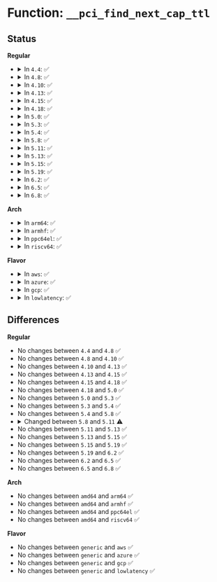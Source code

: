 # Function: <code>__pci_find_next_cap_ttl</code>

## Status
<b>Regular</b>
<ul>
<li>
<details>
<summary>In <code>4.4</code>: ✅</summary>

```c
int __pci_find_next_cap_ttl(struct pci_bus *bus, unsigned int devfn, u8 pos, int cap, int *ttl);
```

**Collision:** Unique Static

**Inline:** No

**Transformation:** False

**Instances:**

```
In drivers/pci/pci.c (ffffffff81433970)
Location: drivers/pci/pci.c:159
Inline: False
Direct callers:
  - drivers/pci/pci.c:pci_find_next_capability
  - drivers/pci/pci.c:__pci_find_next_ht_cap
  - drivers/pci/pci.c:__pci_find_next_ht_cap
  - drivers/pci/pci.c:pci_find_capability
  - drivers/pci/pci.c:pci_bus_find_capability
```
**Symbols:**

```
ffffffff81433970-ffffffff81433a34: __pci_find_next_cap_ttl (STB_LOCAL)
```
</details>
</li>
<li>
<details>
<summary>In <code>4.8</code>: ✅</summary>

```c
int __pci_find_next_cap_ttl(struct pci_bus *bus, unsigned int devfn, u8 pos, int cap, int *ttl);
```

**Collision:** Unique Static

**Inline:** No

**Transformation:** False

**Instances:**

```
In drivers/pci/pci.c (ffffffff8147f210)
Location: drivers/pci/pci.c:180
Inline: False
Direct callers:
  - drivers/pci/pci.c:__pci_find_next_ht_cap
  - drivers/pci/pci.c:__pci_find_next_ht_cap
  - drivers/pci/pci.c:pci_bus_find_capability
  - drivers/pci/pci.c:pci_find_capability
  - drivers/pci/pci.c:pci_find_next_capability
```
**Symbols:**

```
ffffffff8147f210-ffffffff8147f2d4: __pci_find_next_cap_ttl (STB_LOCAL)
```
</details>
</li>
<li>
<details>
<summary>In <code>4.10</code>: ✅</summary>

```c
int __pci_find_next_cap_ttl(struct pci_bus *bus, unsigned int devfn, u8 pos, int cap, int *ttl);
```

**Collision:** Unique Static

**Inline:** No

**Transformation:** False

**Instances:**

```
In drivers/pci/pci.c (ffffffff814a08f0)
Location: drivers/pci/pci.c:180
Inline: False
Direct callers:
  - drivers/pci/pci.c:__pci_find_next_ht_cap
  - drivers/pci/pci.c:__pci_find_next_ht_cap
  - drivers/pci/pci.c:pci_bus_find_capability
  - drivers/pci/pci.c:pci_find_capability
  - drivers/pci/pci.c:pci_find_next_capability
```
**Symbols:**

```
ffffffff814a08f0-ffffffff814a09b4: __pci_find_next_cap_ttl (STB_LOCAL)
```
</details>
</li>
<li>
<details>
<summary>In <code>4.13</code>: ✅</summary>

```c
int __pci_find_next_cap_ttl(struct pci_bus *bus, unsigned int devfn, u8 pos, int cap, int *ttl);
```

**Collision:** Unique Static

**Inline:** No

**Transformation:** False

**Instances:**

```
In drivers/pci/pci.c (ffffffff814aa5a0)
Location: drivers/pci/pci.c:182
Inline: False
Direct callers:
  - drivers/pci/pci.c:__pci_find_next_ht_cap
  - drivers/pci/pci.c:__pci_find_next_ht_cap
  - drivers/pci/pci.c:pci_bus_find_capability
  - drivers/pci/pci.c:pci_find_capability
  - drivers/pci/pci.c:pci_find_next_capability
```
**Symbols:**

```
ffffffff814aa5a0-ffffffff814aa664: __pci_find_next_cap_ttl (STB_LOCAL)
```
</details>
</li>
<li>
<details>
<summary>In <code>4.15</code>: ✅</summary>

```c
int __pci_find_next_cap_ttl(struct pci_bus *bus, unsigned int devfn, u8 pos, int cap, int *ttl);
```

**Collision:** Unique Static

**Inline:** No

**Transformation:** False

**Instances:**

```
In drivers/pci/pci.c (ffffffff814e9790)
Location: drivers/pci/pci.c:183
Inline: False
Direct callers:
  - drivers/pci/pci.c:__pci_find_next_ht_cap
  - drivers/pci/pci.c:__pci_find_next_ht_cap
  - drivers/pci/pci.c:pci_bus_find_capability
  - drivers/pci/pci.c:pci_find_capability
  - drivers/pci/pci.c:pci_find_next_capability
```
**Symbols:**

```
ffffffff814e9790-ffffffff814e9854: __pci_find_next_cap_ttl (STB_LOCAL)
```
</details>
</li>
<li>
<details>
<summary>In <code>4.18</code>: ✅</summary>

```c
int __pci_find_next_cap_ttl(struct pci_bus *bus, unsigned int devfn, u8 pos, int cap, int *ttl);
```

**Collision:** Unique Static

**Inline:** No

**Transformation:** False

**Instances:**

```
In drivers/pci/pci.c (ffffffff81518fd0)
Location: drivers/pci/pci.c:195
Inline: False
Direct callers:
  - drivers/pci/pci.c:__pci_find_next_ht_cap
  - drivers/pci/pci.c:__pci_find_next_ht_cap
  - drivers/pci/pci.c:pci_bus_find_capability
  - drivers/pci/pci.c:pci_find_capability
  - drivers/pci/pci.c:pci_find_next_capability
```
**Symbols:**

```
ffffffff81518fd0-ffffffff81519094: __pci_find_next_cap_ttl (STB_LOCAL)
```
</details>
</li>
<li>
<details>
<summary>In <code>5.0</code>: ✅</summary>

```c
int __pci_find_next_cap_ttl(struct pci_bus *bus, unsigned int devfn, u8 pos, int cap, int *ttl);
```

**Collision:** Unique Static

**Inline:** No

**Transformation:** False

**Instances:**

```
In drivers/pci/pci.c (ffffffff8152ea40)
Location: drivers/pci/pci.c:361
Inline: False
Direct callers:
  - drivers/pci/pci.c:__pci_find_next_ht_cap
  - drivers/pci/pci.c:__pci_find_next_ht_cap
  - drivers/pci/pci.c:pci_bus_find_capability
  - drivers/pci/pci.c:pci_find_capability
  - drivers/pci/pci.c:pci_find_next_capability
```
**Symbols:**

```
ffffffff8152ea40-ffffffff8152eb04: __pci_find_next_cap_ttl (STB_LOCAL)
```
</details>
</li>
<li>
<details>
<summary>In <code>5.3</code>: ✅</summary>

```c
int __pci_find_next_cap_ttl(struct pci_bus *bus, unsigned int devfn, u8 pos, int cap, int *ttl);
```

**Collision:** Unique Static

**Inline:** No

**Transformation:** False

**Instances:**

```
In drivers/pci/pci.c (ffffffff8155e1d0)
Location: drivers/pci/pci.c:361
Inline: False
Direct callers:
  - drivers/pci/pci.c:__pci_find_next_ht_cap
  - drivers/pci/pci.c:__pci_find_next_ht_cap
  - drivers/pci/pci.c:pci_bus_find_capability
  - drivers/pci/pci.c:pci_find_capability
  - drivers/pci/pci.c:pci_find_next_capability
```
**Symbols:**

```
ffffffff8155e1d0-ffffffff8155e28e: __pci_find_next_cap_ttl (STB_LOCAL)
```
</details>
</li>
<li>
<details>
<summary>In <code>5.4</code>: ✅</summary>

```c
int __pci_find_next_cap_ttl(struct pci_bus *bus, unsigned int devfn, u8 pos, int cap, int *ttl);
```

**Collision:** Unique Static

**Inline:** No

**Transformation:** False

**Instances:**

```
In drivers/pci/pci.c (ffffffff8157f240)
Location: drivers/pci/pci.c:361
Inline: False
Direct callers:
  - drivers/pci/pci.c:__pci_find_next_ht_cap
  - drivers/pci/pci.c:__pci_find_next_ht_cap
  - drivers/pci/pci.c:pci_bus_find_capability
  - drivers/pci/pci.c:pci_find_capability
  - drivers/pci/pci.c:pci_find_next_capability
```
**Symbols:**

```
ffffffff8157f240-ffffffff8157f2fe: __pci_find_next_cap_ttl (STB_LOCAL)
```
</details>
</li>
<li>
<details>
<summary>In <code>5.8</code>: ✅</summary>

```c
int __pci_find_next_cap_ttl(struct pci_bus *bus, unsigned int devfn, u8 pos, int cap, int *ttl);
```

**Collision:** Unique Static

**Inline:** No

**Transformation:** False

**Instances:**

```
In drivers/pci/pci.c (ffffffff816248a0)
Location: drivers/pci/pci.c:393
Inline: False
Direct callers:
  - drivers/pci/pci.c:__pci_find_next_ht_cap
  - drivers/pci/pci.c:__pci_find_next_ht_cap
  - drivers/pci/pci.c:pci_bus_find_capability
  - drivers/pci/pci.c:pci_find_capability
  - drivers/pci/pci.c:pci_find_next_capability
```
**Symbols:**

```
ffffffff816248a0-ffffffff8162495d: __pci_find_next_cap_ttl (STB_LOCAL)
```
</details>
</li>
<li>
<details>
<summary>In <code>5.11</code>: ✅</summary>

```c
u8 __pci_find_next_cap_ttl(struct pci_bus *bus, unsigned int devfn, u8 pos, int cap, int *ttl);
```

**Collision:** Unique Static

**Inline:** No

**Transformation:** False

**Instances:**

```
In drivers/pci/pci.c (ffffffff8164a4f0)
Location: drivers/pci/pci.c:402
Inline: False
Direct callers:
  - drivers/pci/pci.c:__pci_find_next_ht_cap
  - drivers/pci/pci.c:__pci_find_next_ht_cap
  - drivers/pci/pci.c:pci_bus_find_capability
  - drivers/pci/pci.c:pci_find_capability
  - drivers/pci/pci.c:pci_find_next_capability
```
**Symbols:**

```
ffffffff8164a4f0-ffffffff8164a5ad: __pci_find_next_cap_ttl (STB_LOCAL)
```
</details>
</li>
<li>
<details>
<summary>In <code>5.13</code>: ✅</summary>

```c
u8 __pci_find_next_cap_ttl(struct pci_bus *bus, unsigned int devfn, u8 pos, int cap, int *ttl);
```

**Collision:** Unique Static

**Inline:** No

**Transformation:** False

**Instances:**

```
In drivers/pci/pci.c (ffffffff8162d0e0)
Location: drivers/pci/pci.c:402
Inline: False
Direct callers:
  - drivers/pci/pci.c:__pci_find_next_ht_cap
  - drivers/pci/pci.c:__pci_find_next_ht_cap
  - drivers/pci/pci.c:pci_bus_find_capability
  - drivers/pci/pci.c:pci_find_capability
  - drivers/pci/pci.c:pci_find_next_capability
```
**Symbols:**

```
ffffffff8162d0e0-ffffffff8162d19d: __pci_find_next_cap_ttl (STB_LOCAL)
```
</details>
</li>
<li>
<details>
<summary>In <code>5.15</code>: ✅</summary>

```c
u8 __pci_find_next_cap_ttl(struct pci_bus *bus, unsigned int devfn, u8 pos, int cap, int *ttl);
```

**Collision:** Unique Static

**Inline:** No

**Transformation:** False

**Instances:**

```
In drivers/pci/pci.c (ffffffff8169c3e0)
Location: drivers/pci/pci.c:412
Inline: False
Direct callers:
  - drivers/pci/pci.c:__pci_find_next_ht_cap
  - drivers/pci/pci.c:__pci_find_next_ht_cap
  - drivers/pci/pci.c:pci_bus_find_capability
  - drivers/pci/pci.c:pci_find_capability
  - drivers/pci/pci.c:pci_find_next_capability
```
**Symbols:**

```
ffffffff8169c3e0-ffffffff8169c49d: __pci_find_next_cap_ttl (STB_LOCAL)
```
</details>
</li>
<li>
<details>
<summary>In <code>5.19</code>: ✅</summary>

```c
u8 __pci_find_next_cap_ttl(struct pci_bus *bus, unsigned int devfn, u8 pos, int cap, int *ttl);
```

**Collision:** Unique Static

**Inline:** No

**Transformation:** False

**Instances:**

```
In drivers/pci/pci.c (ffffffff817bde60)
Location: drivers/pci/pci.c:429
Inline: False
Direct callers:
  - drivers/pci/pci.c:__pci_find_next_ht_cap
  - drivers/pci/pci.c:__pci_find_next_ht_cap
  - drivers/pci/pci.c:pci_bus_find_capability
  - drivers/pci/pci.c:pci_find_capability
  - drivers/pci/pci.c:pci_find_next_capability
```
**Symbols:**

```
ffffffff817bde60-ffffffff817bdf32: __pci_find_next_cap_ttl (STB_LOCAL)
```
</details>
</li>
<li>
<details>
<summary>In <code>6.2</code>: ✅</summary>

```c
u8 __pci_find_next_cap_ttl(struct pci_bus *bus, unsigned int devfn, u8 pos, int cap, int *ttl);
```

**Collision:** Unique Static

**Inline:** No

**Transformation:** False

**Instances:**

```
In drivers/pci/pci.c (ffffffff818da100)
Location: drivers/pci/pci.c:413
Inline: False
Direct callers:
  - drivers/pci/pci.c:__pci_find_next_ht_cap
  - drivers/pci/pci.c:__pci_find_next_ht_cap
  - drivers/pci/pci.c:pci_bus_find_capability
  - drivers/pci/pci.c:pci_find_capability
  - drivers/pci/pci.c:pci_find_next_capability
```
**Symbols:**

```
ffffffff818da100-ffffffff818da1d2: __pci_find_next_cap_ttl (STB_LOCAL)
```
</details>
</li>
<li>
<details>
<summary>In <code>6.5</code>: ✅</summary>

```c
u8 __pci_find_next_cap_ttl(struct pci_bus *bus, unsigned int devfn, u8 pos, int cap, int *ttl);
```

**Collision:** Unique Static

**Inline:** No

**Transformation:** False

**Instances:**

```
In drivers/pci/pci.c (ffffffff8191d450)
Location: drivers/pci/pci.c:428
Inline: False
Direct callers:
  - drivers/pci/pci.c:__pci_find_next_ht_cap
  - drivers/pci/pci.c:__pci_find_next_ht_cap
  - drivers/pci/pci.c:pci_bus_find_capability
  - drivers/pci/pci.c:pci_find_capability
  - drivers/pci/pci.c:pci_find_next_capability
```
**Symbols:**

```
ffffffff8191d450-ffffffff8191d51d: __pci_find_next_cap_ttl (STB_LOCAL)
```
</details>
</li>
<li>
<details>
<summary>In <code>6.8</code>: ✅</summary>

```c
u8 __pci_find_next_cap_ttl(struct pci_bus *bus, unsigned int devfn, u8 pos, int cap, int *ttl);
```

**Collision:** Unique Static

**Inline:** No

**Transformation:** False

**Instances:**

```
In drivers/pci/pci.c (ffffffff81965880)
Location: drivers/pci/pci.c:428
Inline: False
Direct callers:
  - drivers/pci/pci.c:__pci_find_next_ht_cap
  - drivers/pci/pci.c:__pci_find_next_ht_cap
  - drivers/pci/pci.c:pci_bus_find_capability
  - drivers/pci/pci.c:pci_find_capability
  - drivers/pci/pci.c:pci_find_next_capability
```
**Symbols:**

```
ffffffff81965880-ffffffff8196594d: __pci_find_next_cap_ttl (STB_LOCAL)
```
</details>
</li>
</ul>
<b>Arch</b>
<ul>
<li>
<details>
<summary>In <code>arm64</code>: ✅</summary>

```c
int __pci_find_next_cap_ttl(struct pci_bus *bus, unsigned int devfn, u8 pos, int cap, int *ttl);
```

**Collision:** Unique Static

**Inline:** No

**Transformation:** False

**Instances:**

```
In drivers/pci/pci.c (ffff8000106e1bd8)
Location: drivers/pci/pci.c:361
Inline: False
Direct callers:
  - drivers/pci/pci.c:__pci_find_next_ht_cap
  - drivers/pci/pci.c:__pci_find_next_ht_cap
  - drivers/pci/pci.c:pci_bus_find_capability
  - drivers/pci/pci.c:pci_find_capability
  - drivers/pci/pci.c:pci_find_next_capability
```
**Symbols:**

```
ffff8000106e1bd8-ffff8000106e1ccc: __pci_find_next_cap_ttl (STB_LOCAL)
```
</details>
</li>
<li>
<details>
<summary>In <code>armhf</code>: ✅</summary>

```c
int __pci_find_next_cap_ttl(struct pci_bus *bus, unsigned int devfn, u8 pos, int cap, int *ttl);
```

**Collision:** Unique Static

**Inline:** No

**Transformation:** False

**Instances:**

```
In drivers/pci/pci.c (c087d8a4)
Location: drivers/pci/pci.c:361
Inline: False
Direct callers:
  - drivers/pci/pci.c:__pci_find_next_ht_cap
  - drivers/pci/pci.c:__pci_find_next_ht_cap
  - drivers/pci/pci.c:pci_bus_find_capability
  - drivers/pci/pci.c:pci_find_capability
  - drivers/pci/pci.c:pci_find_next_capability
```
**Symbols:**

```
c087d8a4-c087d98c: __pci_find_next_cap_ttl (STB_LOCAL)
```
</details>
</li>
<li>
<details>
<summary>In <code>ppc64el</code>: ✅</summary>

```c
int __pci_find_next_cap_ttl(struct pci_bus *bus, unsigned int devfn, u8 pos, int cap, int *ttl);
```

**Collision:** Unique Static

**Inline:** No

**Transformation:** False

**Instances:**

```
In drivers/pci/pci.c (c00000000085b220)
Location: drivers/pci/pci.c:361
Inline: False
Direct callers:
  - drivers/pci/pci.c:__pci_find_next_ht_cap
  - drivers/pci/pci.c:__pci_find_next_ht_cap
  - drivers/pci/pci.c:pci_bus_find_capability
  - drivers/pci/pci.c:pci_find_capability
  - drivers/pci/pci.c:pci_find_next_capability
```
**Symbols:**

```
c00000000085b220-c00000000085b350: __pci_find_next_cap_ttl (STB_LOCAL)
```
</details>
</li>
<li>
<details>
<summary>In <code>riscv64</code>: ✅</summary>

```c
int __pci_find_next_cap_ttl(struct pci_bus *bus, unsigned int devfn, u8 pos, int cap, int *ttl);
```

**Collision:** Unique Static

**Inline:** No

**Transformation:** False

**Instances:**

```
In drivers/pci/pci.c (ffffffe0004b981a)
Location: drivers/pci/pci.c:361
Inline: False
Direct callers:
  - drivers/pci/pci.c:__pci_find_next_ht_cap
  - drivers/pci/pci.c:__pci_find_next_ht_cap
  - drivers/pci/pci.c:pci_bus_find_capability
  - drivers/pci/pci.c:pci_find_capability
  - drivers/pci/pci.c:pci_find_next_capability
```
**Symbols:**

```
ffffffe0004b981a-ffffffe0004b98c6: __pci_find_next_cap_ttl (STB_LOCAL)
```
</details>
</li>
</ul>
<b>Flavor</b>
<ul>
<li>
<details>
<summary>In <code>aws</code>: ✅</summary>

```c
int __pci_find_next_cap_ttl(struct pci_bus *bus, unsigned int devfn, u8 pos, int cap, int *ttl);
```

**Collision:** Unique Static

**Inline:** No

**Transformation:** False

**Instances:**

```
In drivers/pci/pci.c (ffffffff81573760)
Location: drivers/pci/pci.c:361
Inline: False
Direct callers:
  - drivers/pci/pci.c:__pci_find_next_ht_cap
  - drivers/pci/pci.c:__pci_find_next_ht_cap
  - drivers/pci/pci.c:pci_bus_find_capability
  - drivers/pci/pci.c:pci_find_capability
  - drivers/pci/pci.c:pci_find_next_capability
```
**Symbols:**

```
ffffffff81573760-ffffffff8157381e: __pci_find_next_cap_ttl (STB_LOCAL)
```
</details>
</li>
<li>
<details>
<summary>In <code>azure</code>: ✅</summary>

```c
int __pci_find_next_cap_ttl(struct pci_bus *bus, unsigned int devfn, u8 pos, int cap, int *ttl);
```

**Collision:** Unique Static

**Inline:** No

**Transformation:** False

**Instances:**

```
In drivers/pci/pci.c (ffffffff81561ec0)
Location: drivers/pci/pci.c:361
Inline: False
Direct callers:
  - drivers/pci/pci.c:__pci_find_next_ht_cap
  - drivers/pci/pci.c:__pci_find_next_ht_cap
  - drivers/pci/pci.c:pci_bus_find_capability
  - drivers/pci/pci.c:pci_find_capability
  - drivers/pci/pci.c:pci_find_next_capability
```
**Symbols:**

```
ffffffff81561ec0-ffffffff81561f7e: __pci_find_next_cap_ttl (STB_LOCAL)
```
</details>
</li>
<li>
<details>
<summary>In <code>gcp</code>: ✅</summary>

```c
int __pci_find_next_cap_ttl(struct pci_bus *bus, unsigned int devfn, u8 pos, int cap, int *ttl);
```

**Collision:** Unique Static

**Inline:** No

**Transformation:** False

**Instances:**

```
In drivers/pci/pci.c (ffffffff81572f90)
Location: drivers/pci/pci.c:361
Inline: False
Direct callers:
  - drivers/pci/pci.c:__pci_find_next_ht_cap
  - drivers/pci/pci.c:__pci_find_next_ht_cap
  - drivers/pci/pci.c:pci_bus_find_capability
  - drivers/pci/pci.c:pci_find_capability
  - drivers/pci/pci.c:pci_find_next_capability
```
**Symbols:**

```
ffffffff81572f90-ffffffff8157304e: __pci_find_next_cap_ttl (STB_LOCAL)
```
</details>
</li>
<li>
<details>
<summary>In <code>lowlatency</code>: ✅</summary>

```c
int __pci_find_next_cap_ttl(struct pci_bus *bus, unsigned int devfn, u8 pos, int cap, int *ttl);
```

**Collision:** Unique Static

**Inline:** No

**Transformation:** False

**Instances:**

```
In drivers/pci/pci.c (ffffffff8158d470)
Location: drivers/pci/pci.c:361
Inline: False
Direct callers:
  - drivers/pci/pci.c:__pci_find_next_ht_cap
  - drivers/pci/pci.c:__pci_find_next_ht_cap
  - drivers/pci/pci.c:pci_bus_find_capability
  - drivers/pci/pci.c:pci_find_capability
  - drivers/pci/pci.c:pci_find_next_capability
```
**Symbols:**

```
ffffffff8158d470-ffffffff8158d52e: __pci_find_next_cap_ttl (STB_LOCAL)
```
</details>
</li>
</ul>

## Differences
<b>Regular</b>
<ul>
<li>
No changes between <code>4.4</code> and <code>4.8</code> ✅
</li>
<li>
No changes between <code>4.8</code> and <code>4.10</code> ✅
</li>
<li>
No changes between <code>4.10</code> and <code>4.13</code> ✅
</li>
<li>
No changes between <code>4.13</code> and <code>4.15</code> ✅
</li>
<li>
No changes between <code>4.15</code> and <code>4.18</code> ✅
</li>
<li>
No changes between <code>4.18</code> and <code>5.0</code> ✅
</li>
<li>
No changes between <code>5.0</code> and <code>5.3</code> ✅
</li>
<li>
No changes between <code>5.3</code> and <code>5.4</code> ✅
</li>
<li>
No changes between <code>5.4</code> and <code>5.8</code> ✅
</li>
<li>
<details>
<summary>Changed between <code>5.8</code> and <code>5.11</code> ⚠️</summary>
<ul>
<li>
<b>Return type changed. </b>
<code>int</code> ➡️ <code>u8</code>
</li>
</ul>
</details>
</li>
<li>
No changes between <code>5.11</code> and <code>5.13</code> ✅
</li>
<li>
No changes between <code>5.13</code> and <code>5.15</code> ✅
</li>
<li>
No changes between <code>5.15</code> and <code>5.19</code> ✅
</li>
<li>
No changes between <code>5.19</code> and <code>6.2</code> ✅
</li>
<li>
No changes between <code>6.2</code> and <code>6.5</code> ✅
</li>
<li>
No changes between <code>6.5</code> and <code>6.8</code> ✅
</li>
</ul>
<b>Arch</b>
<ul>
<li>
No changes between <code>amd64</code> and <code>arm64</code> ✅
</li>
<li>
No changes between <code>amd64</code> and <code>armhf</code> ✅
</li>
<li>
No changes between <code>amd64</code> and <code>ppc64el</code> ✅
</li>
<li>
No changes between <code>amd64</code> and <code>riscv64</code> ✅
</li>
</ul>
<b>Flavor</b>
<ul>
<li>
No changes between <code>generic</code> and <code>aws</code> ✅
</li>
<li>
No changes between <code>generic</code> and <code>azure</code> ✅
</li>
<li>
No changes between <code>generic</code> and <code>gcp</code> ✅
</li>
<li>
No changes between <code>generic</code> and <code>lowlatency</code> ✅
</li>
</ul>
